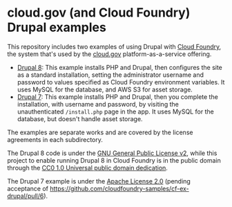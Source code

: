 # cloud.gov (and Cloud Foundry) Drupal examples

This repository includes two examples of using Drupal with [Cloud Foundry](https://cloudfoundry.org), the system that's used by the [cloud.gov](https://cloud.gov) platform-as-a-service offering.

* [Drupal 8](./drupal-8/README.md): This example installs PHP and Drupal, then configures the site as a standard installation, setting the administrator username and password to values specified as Cloud Foundry environment variables. It uses MySQL for the database, and AWS S3 for asset storage.
* [Drupal 7](./drupal-7/README.md): This example installs PHP and Drupal, then you complete the installation, with username and password, by visiting the unauthenticated `/install.php` page in the app. It uses MySQL for the database, but doesn't handle asset storage.

The examples are separate works and are covered by the license agreements
in each subdirectory. 

The Drupal 8 code is under the [GNU General
Public License v2](./drupal-8/LICENSE), while this project to
enable running Drupal 8 in Cloud Foundry is in the public domain
through the [CC0 1.0 Universal public domain
dedication](https://creativecommons.org/publicdomain/zero/1.0/).

The Drupal 7 example is under the [Apache License
2.0](http://www.apache.org/licenses/LICENSE-2.0) (pending acceptance of
https://github.com/cloudfoundry-samples/cf-ex-drupal/pull/6).
